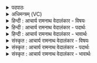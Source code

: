 <details><summary>पदपाठः</summary>

अ꣡सा꣢꣯वि। सो꣡मः꣢꣯। अ꣣रुषः꣡। वृ꣡षा꣢꣯। ह꣡रिः꣢꣯। रा꣡जा꣢꣯। इ꣣व। दस्मः꣢। अ꣣भि꣢। गाः। अ꣣चिक्रदत्। पुनानः꣢। वा꣡र꣢꣯म्। अ꣡ति꣢꣯। ए꣣षि। अव्य꣡य꣢म्। श्ये꣣नः꣢। न। यो꣡नि꣢꣯म्। घृ꣣त꣡व꣢न्तम्। आ। अ꣣सदत्। १३१६।
</details>

<details><summary>अधिमन्त्रम् (VC)</summary>

- पवमानः सोमः
- वसुर्भारद्वाजः
- जगती
- निषादः
</details>

<details><summary>हिन्दी : आचार्य रामनाथ वेदालंकार - विषयः</summary>

प्रथम ऋचा की व्याख्या पूर्वार्चिक में परमात्मा के विषय में की जा चुकी है। यहाँ सोम ओषधि का विषय और जीवात्मा का विषय वर्णित किया जा रहा है।
</details>

<details><summary>हिन्दी : आचार्य रामनाथ वेदालंकार - पदार्थः</summary>

पदार्थान्वयभाषाः -  प्रथम—सोमौषधि के पक्ष में। (अरुषः) चमकीले, (वृषा) रसवर्षक, (हरिः) हरे रंग के (सोमः) ओषधिराज सोम में से (असावि) मैंने रस निकाला है। (दस्मः) दर्शनीय यह, मानो (गाः अभि) गाय के दूध में मिलने के लिए (अचिक्रदत्) बोल रहा है, (राजा इव) जैसे कोई राजा (दस्मः) शत्रुओं का विनाशक होता हुआ (गाः अभि) शत्रुओं की भूमियों पर आक्रमण करके (अचिक्रदत्) जयघोष करता है। हे ओषधिराज सोम ! (पुनानः) शुद्ध किये जाते हुए तुम (अव्ययं वारम् अत्येषि) भेड़ के बालों से बनी हुई दशापवित्र नामक छन्नी में से छनकर पार होते हो। देखो, यह ओषधिराज सोम (घृतवन्तम्) घृतयुक्त (योनिम्) यज्ञगृह में (आसदत्) आया है, (श्येनः न) जैसे वायु (घृतवन्तम्) जल-कणों से युक्त (योनिम्) अन्तरिक्ष में (आसदत्) आता है ॥ द्वितीय—जीवात्मा के पक्ष में। (सोम) प्रेरक जीवात्मा (असावि) ऐश्वर्यवान् किया गया है। (अरुषः) ज्ञान के प्रकाश से प्रकाशमान, (वृषा) ज्ञानवर्षक, (हरिः) देहरूप रथ को चलानेवाला, (दस्मः) शत्रुओं का विनाशक यह आत्मा (गाः अभि) इन्द्रियों को लक्ष्य करके (अचिक्रदत्) कर्तव्य-अकर्तव्य का उपदेश करे, (राजा इव) जैसे कोई राजा (गाः अभि) प्रजाओं को लक्ष्य करके (अचिक्रदत्) राजनियमों की घोषणा करता है। हे जीवात्मन् ! तू (पुनानः) स्वयं को पवित्र करता हुआ (वारम् अति) रुकावट डालनेवाले विघ्नों को पार करके (अव्ययम्) अविनश्वर परमात्मा को (एषि) प्राप्त कर। (श्येनः न योनिम्) बाज पक्षी जैसे उड़ान भरने के लिए अन्तरिक्ष को प्राप्त करता है, वैसे ही यह आत्मा (घृतवन्तम्) तेजस्वी (योनिम्) जगत् के कारण परमात्मा को (आसदत्) प्राप्त करे ॥१॥ यहाँ श्लेष और श्लिष्टोपमा अलङ्कार हैं। प्रथम व्याख्या में ‘अभि गा अचिक्रदत्’ में व्यङ्ग्योत्प्रेक्षा है ॥१॥
</details>

<details><summary>हिन्दी : आचार्य रामनाथ वेदालंकार - भावार्थः</summary>

भावार्थभाषाः -  जैसे पक्षी उड़कर एक स्थान से दूसरे स्थान को पहुँच जाते हैं,वैसे ही मनुष्य उन्नति करके परमात्मा को प्राप्त करें ॥१॥
</details>

<details><summary>संस्कृत : आचार्य रामनाथ वेदालंकार - विषयः</summary>

तत्र प्रथमा ऋक् पूर्वार्चिके ५६२ क्रमाङ्के परमात्मविषये व्याख्याता। अत्र सोमौषधिविषयो जीवात्मविषयश्च वर्ण्यते।
</details>

<details><summary>संस्कृत : आचार्य रामनाथ वेदालंकार - पदार्थः</summary>

पदार्थान्वयभाषाः -  प्रथमः—सोमौषधिपरः। (अरुषः) आरोचमानः, (वृषा) रसवर्षकः, (हरिः) हरितवर्णः। [हरिः सोमो हरितवर्णः निरु० ४।१९।] (सोमः) ओषधिराजः सोमः (असावि) मया अभिषुतोऽस्ति। (दस्मः) दर्शनीयः अयम् (गाः अभि) गव्यानि पयांसि अभिलक्ष्य इव (अचिक्रदत्) शब्दायते, (राजा इव) यथा सम्राट् (दस्मः) शत्रूणामुपक्षयिता सन् (गाः अभि) शत्रुराष्ट्राणां भूमीः अभिक्रम्य (अचिक्रदत्) जयघोषं करोति। हे सोम ओषधिराट् ! (पुनानः) पूयमानः त्वम् (अव्ययं वारम्) अविबालमयं दशापवित्रम् (अत्येषि) अतीत्य गच्छसि। पश्यत, अयम् ओषधिराजः सोमः (घृतवन्तम्) आज्यवन्तम् (योनिम्) यज्ञगृहम्। [योनिः गृहनाम। निघं० ३।४।] (आसदत्) आसीदति, (श्येनः न) यथा वायुः। [श्येन इति अन्तरिक्षस्थाने निरुक्ते पठितम्।] (घृतवन्तम्) उदकवन्तम् (योनिम्) अन्तरिक्षम्। [योनिरन्तरिक्षं, महानवयवः। निरु० २।८।] (आसदत्) आसीदति ॥ द्वितीयः—जीवात्मपरः। (सोमः) प्रेरको जीवात्मा (असावि) ऐश्वर्यवान् कृतोऽस्ति। (अरुषः) ज्ञानप्रकाशेन आरोचमानः, (वृषा) ज्ञानवर्षकः, (हरिः) देहरथस्य हर्ता, (दस्मः) शत्रूणां क्षयकरः एष आत्मा (गाः अभि) इन्द्रियाणि अभिलक्ष्य (अचिक्रदत्) कर्तव्याकर्तव्यमुपदिशेत्, (राजा इव) कश्चित् सम्राड् यथा (गाः अभि) प्रजाः अभिलक्ष्य (अचिक्रदत्) राज-नियमान् घोषयति। हे जीवात्मन् ! त्वम् (पुनानः) स्वात्मानं पवित्रयन् (वारम् अति) निरोधकं विघ्नजातम् अतिक्रम्य (अव्ययम्) अविनश्वरं परमात्मानम् (एषि) प्राप्नुहि। (श्येनः न योनिम्) श्येनः पक्षी यथा उड्डयनाय (योनिम्) अन्तरिक्षम् प्राप्नोति तथा एष आत्मा (घृतवन्तम्) तेजस्विनम् (योनिम्) जगतो निमित्तकारणं परमात्मानम् (आसदत्) प्राप्नुयात् ॥१॥ अत्र श्लेषः श्लिष्टोपमा चालङ्कारः। प्रथमे व्याख्याने ‘अभि गा अचिक्रदत्’ इति व्यङ्ग्योत्प्रेक्षा च ॥१॥
</details>

<details><summary>संस्कृत : आचार्य रामनाथ वेदालंकार - भावार्थः</summary>

भावार्थभाषाः -  पक्षिणो यथोड्डीय स्थानात् स्थानान्तरं प्राप्नुवन्ति तथैव मनुष्या उन्नतिं कृत्वा परमात्मानं प्राप्नुयुः ॥१॥
</details>